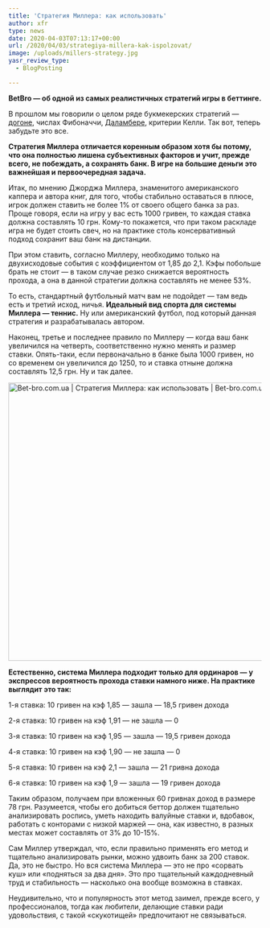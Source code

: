 ```yaml
---
title: 'Стратегия Миллера: как использовать'
author: xfr
type: news
date: 2020-04-03T07:13:17+00:00
url: /2020/04/03/strategiya-millera-kak-ispolzovat/
image: /uploads/millers-strategy.jpg
yasr_review_type:
  - BlogPosting

---
```

**BetBro &#8212; об одной из самых реалистичных стратегий игры в беттинге.**

В прошлом мы говорили о целом ряде букмекерских стратегий &#8212; <a href="https://bet-bro.com.ua/articles/chto-takoe-dogon-v-stavkah/" target="_blank" rel="noopener noreferrer">догоне</a>, числах Фибоначчи, <a href="https://bet-bro.com.ua/articles/sistema-dalambera-v-stavkah-kak-igrat/" target="_blank" rel="noopener noreferrer">Даламбере</a>, критерии Келли. Так вот, теперь забудьте это все.

**Стратегия Миллера отличается коренным образом хотя бы потому, что она полностью лишена субъективных факторов и учит, прежде всего, не побеждать, а сохранять банк. В игре на большие деньги это важнейшая и первоочередная задача.**

Итак, по мнению Джорджа Миллера, знаменитого американского каппера и автора книг, для того, чтобы стабильно оставаться в плюсе, игрок должен ставить не более 1% от своего общего банка за раз. Проще говоря, если на игру у вас есть 1000 гривен, то каждая ставка должна составлять 10 грн. Кому-то покажется, что при таком раскладе игра не будет стоить свеч, но на практике столь консервативный подход сохранит ваш банк на дистанции.

При этом ставить, согласно Миллеру, необходимо только на двухисходовые события с коэффициентом от 1,85 до 2,1. Кэфы побольше брать не стоит &#8212; в таком случае резко снижается вероятность прохода, а она в данной стратегии должна составлять не менее 53%.

То есть, стандартный футбольный матч вам не подойдет &#8212; там ведь есть и третий исход, ничья. **Идеальный вид спорта для системы Миллера &#8212; теннис.** Ну или американский футбол, под который данная стратегия и разрабатывалась автором.

Наконец, третье и последнее правило по Миллеру &#8212; когда ваш банк увеличился на четверть, соответственно нужно менять и размер ставки. Опять-таки, если первоначально в банке была 1000 гривен, но со временем он увеличился до 1250, то и ставка отныне должна составлять 12,5 грн. Ну и так далее.

<img class="alignnone wp-image-3976 size-full" src="https://bet-bro.com.ua/wp-content/uploads/sites/2/2020/04/soccer-betting-strategies.png" alt="Bet-bro.com.ua | Стратегия Миллера: как использовать | Bet-bro.com.ua" width="864" height="553" />

**Естественно, система Миллера подходит только для ординаров &#8212; у экспрессов вероятность прохода ставки намного ниже. На практике выглядит это так:**

1-я ставка: 10 гривен на кэф 1,85 &#8212; зашла &#8212; 18,5 гривен дохода

2-я ставка: 10 гривен на кэф 1,91 &#8212; не зашла &#8212; 0

3-я ставка: 10 гривен на кэф 1,95 &#8212; зашла &#8212; 19,5 гривен дохода

4-я ставка: 10 гривен на кэф 1,90 &#8212; не зашла &#8212; 0

5-я ставка: 10 гривен на кэф 2,1 &#8212; зашла &#8212; 21 гривна дохода

6-я ставка: 10 гривен на кэф 1,9 &#8212; зашла &#8212; 19 гривен дохода

Таким образом, получаем при вложенных 60 гривнах доход в размере 78 грн. Разумеется, чтобы его добиться беттор должен тщательно анализировать роспись, уметь находить валуйные ставки и, вдобавок, работать с конторами с низкой маржей &#8212; она, как известно, в разных местах может составлять от 3% до 10-15%.

Сам Миллер утверждал, что, если правильно применять его метод и тщательно анализировать рынки, можно удвоить банк за 200 ставок. Да, это не быстро. Но вся система Миллера &#8212; это не про «сорвать куш» или «подняться за два дня». Это про тщательный каждодневный труд и стабильность &#8212; насколько она вообще возможна в ставках.

Неудивительно, что и популярность этот метод заимел, прежде всего, у профессионалов, тогда как любители, делающие ставки ради удовольствия, с такой «скукотищей» предпочитают не связываться.